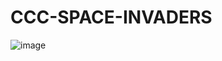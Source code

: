 # CCC-SPACE-INVADERS

![image](https://user-images.githubusercontent.com/65993810/199133815-0656561e-05be-47a7-af03-e46dc42b08b8.png)
